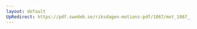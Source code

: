 ```yaml
---
layout: default
UpRedirect: https://pdf.swedeb.se/riksdagen-motions-pdf/1867/mot_1867__fk__00005/mot_1867__fk__00005_002.pdf
---
```

